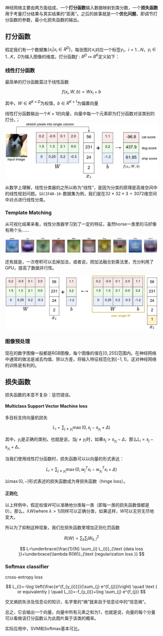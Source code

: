 神经网络主要由两方面组成，一个**打分函数**输入数据映射到类分数，一个**损失函数**用于考量打分结果与真实结果的“距离”。之后的故事就是一个**优化问题**，即调节打分函数的参数，最小化损失函数的输出。

## 打分函数

假定我们有一个数据集$\{x_i | x_i \in R^D\}$，每张图片$x_i$对应一个标签$y_i$，$i=1\ldots N$，$y_i \in 1\ldots K$，$D$为输入图像的维度。打分函数$f: R^{D} \mapsto R^{K}$定义如下：

### 线性打分函数

最简单的打分函数莫过于线性函数

$$
f\left(x_{i}, W, b\right)=W x_{i}+b
$$

其中，$W \in R^{K\times D}$为权值，$b \in R^{K \times 1}$为偏置向量

线性打分函数输出一个$K\times 1$的向量，向量中每一个元素即为打分函数对该类别的打分。；![img](media/02/imagemap.jpg)

从数学上理解，线性分类器的之所以称为”线性“，是因为分类的原理是高维空间中的线性规划问题。以`CIFAR-10·`数据集为例，我们是在$32\times32\times3 = 3072$维空间中对点进行线性分类。

### Template Matching

从可视化结果来看，线性分类器学习到了一定的特征，虽然horse一类里的马好像有两个头……

![img](media/02/templates.jpg)

还有就是，一次卷积可以去掉加法，或者说，把加法融合到乘法里，充分利用了GPU，提高了数据并行性。

![img](media/02/wb.jpeg)

### 图像预处理

现在的数字图像一般都是RGB图像，每个图像的值在$[0, 255]$范围内。在神经网络中通常的做法是减去均值、除以方差，将输入特征规范化到$[-1, 1]$，这对神经网络的训练是有利的。

## 损失函数

损失函数的本意不复杂：惩罚错误。

#### Multiclass Support Vector Machine loss

多目标支持向量机损失

$$
L_{i}=\sum_{j \neq y_{i}} \max \left(0, s_{j}-s_{y_{i}}+\Delta\right)
$$

其中，$y_i$是正确的类别。也就是说，当$j \neq y_i$时，如果$s_j > s_{y_i}-\Delta$，那么$L_i =  s_{j}-s_{y_{i}}+\Delta$。

当我们使用线性打分函数时，损失函数可以以向量的形式表达：

$$
L_{i}=\sum_{j \neq y_{i}} \max \left(0, w_{j}^{T} x_{i}-w_{y_{i}}^{T} x_{i}+\Delta\right)
$$

以$\max(0, -)$形式表述的损失函数成为脊损失函数（hinge loss）。

#### 正则化

以上样例中，假定权值$W$可以准确地分类每一类（即每一类的损失函数值都是$0$）。那么，$\lambda W(\text{where}\ \lambda>1)$同样可以正确分类，如果这样，$W$可以无穷无尽地变大。

所以为了抑制这种现象，我们在损失函数里增加正则化罚函数

$$
R(W)=\sum_{k} \sum_{l} W_{k, l}^{2}
$$

$$
L=\underbrace{\frac{1}{N} \sum_{i} L_{i}}_{\text {data loss }}+\underbrace{\lambda R(W)}_{\text {regularization loss }}
$$

### Softmax classifier

cross-entropy loss

$$
L_{i}=-\log \left(\frac{e^{f_{y_{i}}}}{\sum_{j} e^{f_{j}}}\right) \quad \text { or equivalently } \quad L_{i}=-f_{y_{i}}+\log \sum_{j} e^{f_{j}}
$$

交叉熵损失涉及信息论的知识，名字里的“熵”就来自于信息论中的“信息熵”。

总之，它会输出一个向量，向量中所有元素之和为1，也就是说，向量的每个分量可以看做该打分函数认为此图片属于该类的概率。

实际应用中，SVM和Softmax基本可比。